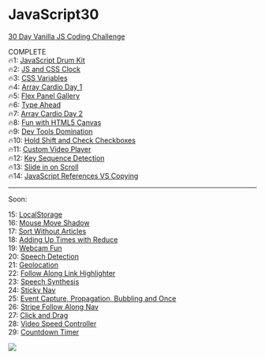 # JavaScript30

<a href="https://javascript30.com">30 Day Vanilla JS Coding Challenge</a></br>

COMPLETE </br>
&#128293;1: <a href="https://magdry.github.io/JavaScript30/00%20-%20COMPLETE/01%20-%20JavaScript%20Drum%20Kit/index-myWork.html">JavaScript Drum Kit</a></br>
&#128293;2: <a href="https://magdry.github.io/JavaScript30/00%20-%20COMPLETE/02%20-%20JS%20and%20CSS%20Clock/index-MyWork.html">JS and CSS Clock</a></br>
&#128293;3: <a href="https://magdry.github.io/JavaScript30/00%20-%20COMPLETE/03%20-%20CSS%20Variables/index-MyWork.html">CSS Variables</a></br>
&#128293;4: <a href="https://magdry.github.io/JavaScript30/00%20-%20COMPLETE/04%20-%20Array%20Cardio%20Day%201/index-MyWork.html">Array Cardio Day 1</a></br>
&#128293;5: <a href="https://magdry.github.io/JavaScript30/00%20-%20COMPLETE/05%20-%20Flex%20Panel%20Gallery/index-myWork.html">Flex Panel Gallery</a></br>
&#128293;6: <a href="https://magdry.github.io/JavaScript30/00%20-%20COMPLETE/06%20-%20Type%20Ahead/index-myWork.html">Type Ahead</a></br>
&#128293;7: <a href="https://magdry.github.io/JavaScript30/00%20-%20COMPLETE/07%20-%20Array%20Cardio%20Day%202/indexMyWork.html">Array Cardio Day 2</a></br>
&#128293;8: <a href="https://magdry.github.io/JavaScript30/00%20-%20COMPLETE/08%20-%20Fun%20with%20HTML5%20Canvas/indexMyWork.html">Fun with HTML5 Canvas</a></br>
&#128293;9: <a href="https://magdry.github.io/JavaScript30/00%20-%20COMPLETE/09%20-%20Dev%20Tools%20Domination/index-myWork.html">Dev Tools Domination</a></br>
&#128293;10: <a href="https://magdry.github.io/JavaScript30/00%20-%20COMPLETE/10%20-%20Hold%20Shift%20and%20Check%20Checkboxes/index-myWork.html">Hold Shift and Check Checkboxes</a></br>
&#128293;11: <a href="https://magdry.github.io/JavaScript30/00%20-%20COMPLETE/11%20-%20Custom%20Video%20Player/index.html">Custom Video Player</a></br>
&#128293;12: <a href="https://magdry.github.io/JavaScript30/00%20-%20COMPLETE/12%20-%20Key%20Sequence%20Detection/index-myWork.html">Key Sequence Detection</a></br>
&#128293;13: <a href="https://magdry.github.io/JavaScript30/00%20-%20COMPLETE/13%20-%20Slide%20in%20on%20Scroll/index-myWork.html">Slide in on Scroll</a></br>
&#128293;14: <a href="https://magdry.github.io/JavaScript30/00%20-%20COMPLETE/14%20-%20JavaScript%20References%20VS%20Copying/index-myWork.html">JavaScript References VS Copying</a></br>

_____________________

Soon:

15: <a href="https://magdry.github.io/JavaScript30/">LocalStorage</a></br>
16: <a href="https://magdry.github.io/JavaScript30/">Mouse Move Shadow</a></br>
17: <a href="https://magdry.github.io/JavaScript30/">Sort Without Articles</a></br>
18: <a href="https://magdry.github.io/JavaScript30/">Adding Up Times with Reduce</a></br>
19: <a href="https://magdry.github.io/JavaScript30/">Webcam Fun</a></br>
20: <a href="https://magdry.github.io/JavaScript30/">Speech Detection</a></br>
21: <a href="https://magdry.github.io/JavaScript30/">Geolocation</a></br>
22: <a href="https://magdry.github.io/JavaScript30/">Follow Along Link Highlighter</a></br>
23: <a href="https://magdry.github.io/JavaScript30/">Speech Synthesis</a></br>
24: <a href="https://magdry.github.io/JavaScript30/">Sticky Nav</a></br>
25: <a href="https://magdry.github.io/JavaScript30/">Event Capture, Propagation, Bubbling and Once</a></br>
26: <a href="https://magdry.github.io/JavaScript30/">Stripe Follow Along Nav</a></br>
27: <a href="https://magdry.github.io/JavaScript30/">Click and Drag</a></br>
28: <a href="https://magdry.github.io/JavaScript30/">Video Speed Controller</a></br>
29: <a href="https://magdry.github.io/JavaScript30/">Countdown Timer</a></br>

<img src="http://magdry.pl/images/js30.jpg"/>

